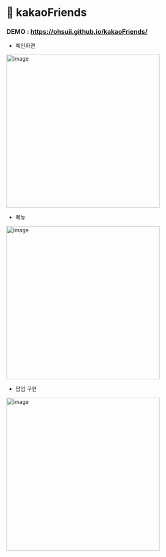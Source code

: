 # 🐰 kakaoFriends

### DEMO : https://ohsuji.github.io/kakaoFriends/

- 메인화면
<img width="400" alt="image" src="https://user-images.githubusercontent.com/110226420/218968580-860460f7-21f4-4913-828b-fbd13b6deff4.png">

- 메뉴
<img width="400" alt="image" src="https://user-images.githubusercontent.com/110226420/218968953-88b2028b-7996-4e24-9654-3a163abde0d7.png">

- 팝업 구현
<img width="400" alt="image" src="https://user-images.githubusercontent.com/110226420/218969035-29526c3c-91bb-42c4-94c2-7cef63059c67.png">
